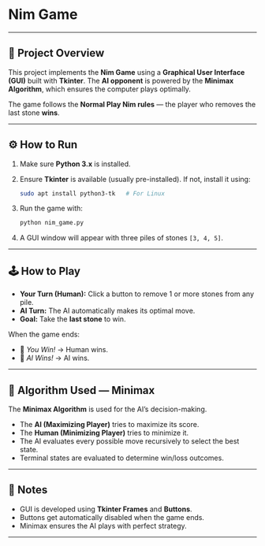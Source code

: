 # Nim Game

---

## 🧠 Project Overview

This project implements the **Nim Game** using a **Graphical User Interface (GUI)** built with **Tkinter**. The **AI opponent** is powered by the **Minimax Algorithm**, which ensures the computer plays optimally.

The game follows the **Normal Play Nim rules** — the player who removes the last stone **wins**.

---

## ⚙️ How to Run

1. Make sure **Python 3.x** is installed.
2. Ensure **Tkinter** is available (usually pre-installed). If not, install it using:

   ```bash
   sudo apt install python3-tk   # For Linux
   ```
3. Run the game with:

   ```bash
   python nim_game.py
   ```
4. A GUI window will appear with three piles of stones `[3, 4, 5]`.

---

## 🕹️ How to Play

* **Your Turn (Human):** Click a button to remove 1 or more stones from any pile.
* **AI Turn:** The AI automatically makes its optimal move.
* **Goal:** Take the **last stone** to win.

When the game ends:

* 🎉 *You Win!* → Human wins.
* 🤖 *AI Wins!* → AI wins.

---

## 🧩 Algorithm Used — Minimax

The **Minimax Algorithm** is used for the AI’s decision-making.

* The **AI (Maximizing Player)** tries to maximize its score.
* The **Human (Minimizing Player)** tries to minimize it.
* The AI evaluates every possible move recursively to select the best state.
* Terminal states are evaluated to determine win/loss outcomes.

---

## 📝 Notes

* GUI is developed using **Tkinter Frames** and **Buttons**.
* Buttons get automatically disabled when the game ends.
* Minimax ensures the AI plays with perfect strategy.

---

